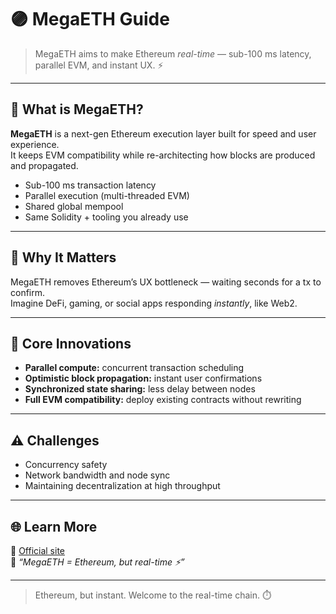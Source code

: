 # 🟣 MegaETH Guide

> MegaETH aims to make Ethereum *real-time* — sub-100 ms latency, parallel EVM, and instant UX. ⚡️

---

## 🚀 What is MegaETH?

**MegaETH** is a next-gen Ethereum execution layer built for speed and user experience.  
It keeps EVM compatibility while re-architecting how blocks are produced and propagated.

- Sub-100 ms transaction latency  
- Parallel execution (multi-threaded EVM)  
- Shared global mempool  
- Same Solidity + tooling you already use  

---

## 🧠 Why It Matters

MegaETH removes Ethereum’s UX bottleneck — waiting seconds for a tx to confirm.  
Imagine DeFi, gaming, or social apps responding *instantly*, like Web2.

---

## 🧩 Core Innovations

- **Parallel compute:** concurrent transaction scheduling  
- **Optimistic block propagation:** instant user confirmations  
- **Synchronized state sharing:** less delay between nodes  
- **Full EVM compatibility:** deploy existing contracts without rewriting

---

## ⚠️ Challenges

- Concurrency safety  
- Network bandwidth and node sync  
- Maintaining decentralization at high throughput  

---

## 🌐 Learn More

🔗 [Official site](https://megaeth.io)  
🧵 *“MegaETH = Ethereum, but real-time ⚡️”*

---

> Ethereum, but instant. Welcome to the real-time chain. ⏱️
